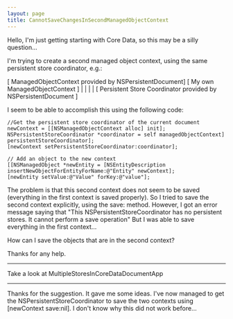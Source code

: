 ```yaml
---
layout: page
title: CannotSaveChangesInSecondManagedObjectContext
---
```




Hello, I'm just getting starting with Core Data, so this may be a silly question...

I'm trying to create a second managed object context, using the same persistent store coordinator, e.g.:

    
[ ManagedObjectContext provided by NSPersistentDocument]            [ My own ManagedObjectContext ]
                                      |                                                             |
                                      |                                                             |
                                     [ Persistent Store Coordinator provided by NSPersistentDocument ]


I seem to be able to accomplish this using the following code:
     
	//Get the persistent store coordinator of the current document
	newContext = [[NSManagedObjectContext alloc] init];
	NSPersistentStoreCoordinator *coordinator = self managedObjectContext] persistentStoreCoordinator];
	[newContext setPersistentStoreCoordinator:coordinator];

	// Add an object to the new context
	[[NSManagedObject *newEntity = [NSEntityDescription insertNewObjectForEntityForName:@"Entity" newContext]; 
	[newEntity setValue:@"Value" forKey:@"value"]; 


The problem is that this second context does not seem to be saved (everything in the first context is saved properly).
So I tried to save the second context explicitly, using the save: method.  However, I got an error message saying that 
"This NSPersistentStoreCoordinator has no persistent stores.  It cannot perform a save operation"  But I was able to save
everything in the first context...

How can I save the objects that are in the second context?

Thanks for any help.

----

Take a look at MultipleStoresInCoreDataDocumentApp

----

Thanks for the suggestion.  It gave me some ideas.  I've now managed to get the NSPersistentStoreCoordinator to save the two contexts using [newContext save:nil].  I don't know why this did not work before...


